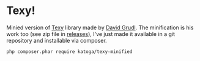 Texy!
=====
Minied version of [Texy](https://github.com/dg/texy) library made by [David Grudl](https://davidgrudl.com). The minification is his work too (see zip file in [releases](https://github.com/dg/texy/releases)), I've just made it available in a git repository and installable via composer.

    php composer.phar require katoga/texy-minified